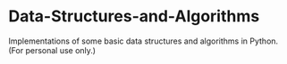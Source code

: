 # Data-Structures-and-Algorithms

Implementations of some basic data structures and algorithms in Python. (For personal use only.)

